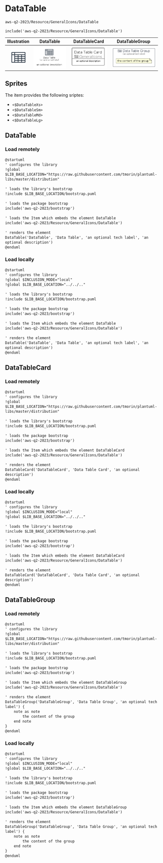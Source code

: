 # DataTable


```text
aws-q2-2023/Resource/GeneralIcons/DataTable
```

```text
include('aws-q2-2023/Resource/GeneralIcons/DataTable')
```



| Illustration | DataTable | DataTableCard | DataTableGroup |
| :---: | :---: | :---: | :---: |
| ![illustration for Illustration](../../../aws-q2-2023/Resource/GeneralIcons/DataTable.png) | ![illustration for DataTable](../../../aws-q2-2023/Resource/GeneralIcons/DataTable.Local.png) | ![illustration for DataTableCard](../../../aws-q2-2023/Resource/GeneralIcons/DataTableCard.Local.png) | ![illustration for DataTableGroup](../../../aws-q2-2023/Resource/GeneralIcons/DataTableGroup.Local.png) |



## Sprites
The item provides the following sriptes:

- `<$DataTableXs>`
- `<$DataTableSm>`
- `<$DataTableMd>`
- `<$DataTableLg>`





## DataTable

### Load remotely
```plantuml
@startuml
' configures the library
!global $LIB_BASE_LOCATION="https://raw.githubusercontent.com/tmorin/plantuml-libs/master/distribution"

' loads the library's bootstrap
!include $LIB_BASE_LOCATION/bootstrap.puml

' loads the package bootstrap
include('aws-q2-2023/bootstrap')

' loads the Item which embeds the element DataTable
include('aws-q2-2023/Resource/GeneralIcons/DataTable')

' renders the element
DataTable('DataTable', 'Data Table', 'an optional tech label', 'an optional description')
@enduml
```

### Load locally
```plantuml
@startuml
' configures the library
!global $INCLUSION_MODE="local"
!global $LIB_BASE_LOCATION="../../.."

' loads the library's bootstrap
!include $LIB_BASE_LOCATION/bootstrap.puml

' loads the package bootstrap
include('aws-q2-2023/bootstrap')

' loads the Item which embeds the element DataTable
include('aws-q2-2023/Resource/GeneralIcons/DataTable')

' renders the element
DataTable('DataTable', 'Data Table', 'an optional tech label', 'an optional description')
@enduml
```

## DataTableCard

### Load remotely
```plantuml
@startuml
' configures the library
!global $LIB_BASE_LOCATION="https://raw.githubusercontent.com/tmorin/plantuml-libs/master/distribution"

' loads the library's bootstrap
!include $LIB_BASE_LOCATION/bootstrap.puml

' loads the package bootstrap
include('aws-q2-2023/bootstrap')

' loads the Item which embeds the element DataTableCard
include('aws-q2-2023/Resource/GeneralIcons/DataTable')

' renders the element
DataTableCard('DataTableCard', 'Data Table Card', 'an optional description')
@enduml
```

### Load locally
```plantuml
@startuml
' configures the library
!global $INCLUSION_MODE="local"
!global $LIB_BASE_LOCATION="../../.."

' loads the library's bootstrap
!include $LIB_BASE_LOCATION/bootstrap.puml

' loads the package bootstrap
include('aws-q2-2023/bootstrap')

' loads the Item which embeds the element DataTableCard
include('aws-q2-2023/Resource/GeneralIcons/DataTable')

' renders the element
DataTableCard('DataTableCard', 'Data Table Card', 'an optional description')
@enduml
```

## DataTableGroup

### Load remotely
```plantuml
@startuml
' configures the library
!global $LIB_BASE_LOCATION="https://raw.githubusercontent.com/tmorin/plantuml-libs/master/distribution"

' loads the library's bootstrap
!include $LIB_BASE_LOCATION/bootstrap.puml

' loads the package bootstrap
include('aws-q2-2023/bootstrap')

' loads the Item which embeds the element DataTableGroup
include('aws-q2-2023/Resource/GeneralIcons/DataTable')

' renders the element
DataTableGroup('DataTableGroup', 'Data Table Group', 'an optional tech label') {
    note as note
        the content of the group
    end note
}
@enduml
```

### Load locally
```plantuml
@startuml
' configures the library
!global $INCLUSION_MODE="local"
!global $LIB_BASE_LOCATION="../../.."

' loads the library's bootstrap
!include $LIB_BASE_LOCATION/bootstrap.puml

' loads the package bootstrap
include('aws-q2-2023/bootstrap')

' loads the Item which embeds the element DataTableGroup
include('aws-q2-2023/Resource/GeneralIcons/DataTable')

' renders the element
DataTableGroup('DataTableGroup', 'Data Table Group', 'an optional tech label') {
    note as note
        the content of the group
    end note
}
@enduml
```

